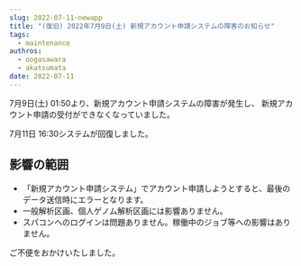 ```yaml
---
slug: 2022-07-11-newapp
title: "(復旧) 2022年7月9日(土) 新規アカウント申請システムの障害のお知らせ"
tags:
  - maintenance
authros:
  - oogasawara
  - akatsumata
date: 2022-07-11
---
```


7月9日(土) 01:50より、新規アカウント申請システムの障害が発生し、
新規アカウント申請の受付ができなくなっていました。

7月11日 16:30システムが回復しました。

## 影響の範囲
- 「新規アカウント申請システム」でアカウント申請しようとすると、最後のデータ送信時にエラーとなります。
- 一般解析区画、個人ゲノム解析区画には影響ありません。
- スパコンへのログインは問題ありません。稼働中のジョブ等への影響はありません。

ご不便をおかけいたしました。
